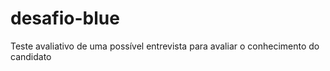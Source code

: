 # desafio-blue
Teste avaliativo de uma possível entrevista para avaliar o conhecimento do candidato
